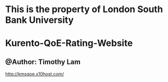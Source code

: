 # This is the property of London South Bank University 

# Kurento-QoE-Rating-Website

## @Author: Timothy Lam

http://kmsqoe.x10host.com/
